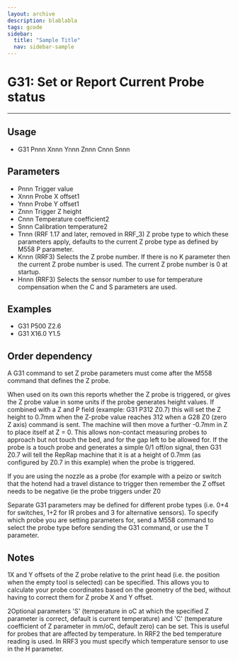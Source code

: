 ```yaml
---
layout: archive
description: blablabla
tags: gcode
sidebar:
  title: "Sample Title"
  nav: sidebar-sample
---
```


# G31: Set or Report Current Probe status #
***

## Usage ##

+ G31 Pnnn Xnnn Ynnn Znnn Cnnn Snnn

## Parameters ##

+ Pnnn Trigger value
+ Xnnn Probe X offset1
+ Ynnn Probe Y offset1
+ Znnn Trigger Z height
+ Cnnn Temperature coefficient2
+ Snnn Calibration temperature2
+ Tnnn (RRF 1.17 and later, removed in RRF_3) Z probe type to which these parameters apply, defaults to the current Z probe type as defined by M558 P parameter.
+ Knnn (RRF3) Selects the Z probe number. If there is no K parameter then the current Z probe number is used. The current Z probe number is 0 at startup.
+ Hnnn (RRF3) Selects the sensor number to use for temperature compensation when the C and S parameters are used.

## Examples ##

+ G31 P500 Z2.6
+ G31 X16.0 Y1.5

## Order dependency ##

A G31 command to set Z probe parameters must come after the M558 command that defines the Z probe.

When used on its own this reports whether the Z probe is triggered, or gives the Z probe value in some units if the probe generates height values. If combined with a Z and P field (example: G31 P312 Z0.7) this will set the Z height to 0.7mm when the Z-probe value reaches 312 when a G28 Z0 (zero Z axis) command is sent. The machine will then move a further -0.7mm in Z to place itself at Z = 0. This allows non-contact measuring probes to approach but not touch the bed, and for the gap left to be allowed for. If the probe is a touch probe and generates a simple 0/1 off/on signal, then G31 Z0.7 will tell the RepRap machine that it is at a height of 0.7mm (as configured by Z0.7 in this example) when the probe is triggered.

If you are using the nozzle as a probe (for example with a peizo or switch that the hotend had a travel distance to trigger then remember the Z offset needs to be negative (ie the probe triggers under Z0

Separate G31 parameters may be defined for different probe types (i.e. 0+4 for switches, 1+2 for IR probes and 3 for alternative sensors). To specify which probe you are setting parameters for, send a M558 command to select the probe type before sending the G31 command, or use the T parameter.

## Notes ##

1X and Y offsets of the Z probe relative to the print head (i.e. the position when the empty tool is selected) can be specified. This allows you to calculate your probe coordinates based on the geometry of the bed, without having to correct them for Z probe X and Y offset.

2Optional parameters 'S' (temperature in oC at which the specified Z parameter is correct, default is current temperature) and 'C' (temperature coefficient of Z parameter in mm/oC, default zero) can be set. This is useful for probes that are affected by temperature. In RRF2 the bed temperature reading is used. In RRF3 you must specify which temperature sensor to use in the H parameter.
